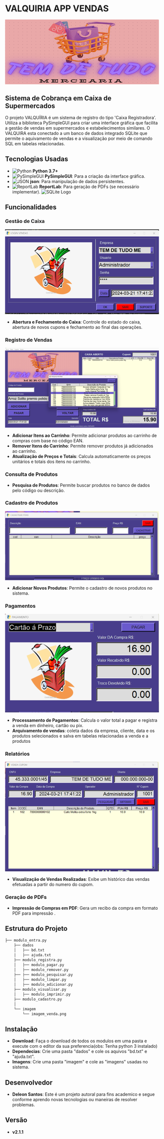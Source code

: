 # VALQUIRIA APP VENDAS
![App Vendas](imagem/tdt.png)

## Sistema de Cobrança em Caixa de Supermercados

O projeto VALQUÍRIA é um sistema de registro do tipo 'Caixa Registradora'. Utiliza a biblioteca PySimpleGUI para criar uma interface gráfica que facilita a gestão de vendas em supermercados e estabelecimentos similares. 
O VALQUIRA esta conectado a um banco de dados integrado SQLite que permite o aquivamento de vendas e a visualização por meio de comando SQL em tabelas relacionadas.

## Tecnologias Usadas

- ![Python](https://img.shields.io/badge/Python-3.7+-blue?style=for-the-badge&logo=python&logoColor=white) **Python 3.7+**
- ![PySimpleGUI](https://img.shields.io/badge/PySimpleGUI-4.0+-brightgreen?style=for-the-badge&logo=pysimplegui&logoColor=white) **PySimpleGUI**: Para a criação da interface gráfica.
- ![JSON](https://img.shields.io/badge/JSON-Data-blue?style=for-the-badge&logo=json&logoColor=white) **json**: Para manipulação de dados persistentes.
- ![ReportLab](https://img.shields.io/badge/ReportLab-PDF-red?style=for-the-badge&logo=pdf&logoColor=white) **ReportLab**: Para geração de PDFs (se necessário implementar).
![SQLite Logo](https://www.sqlite.org/images/sqlite370_banner.gif)

## Funcionalidades

### Gestão de Caixa
![App Vendas](imagem/img1.png)
- **Abertura e Fechamento do Caixa**: Controle do estado do caixa, abertura de novos cupons e fechamento ao final das operações.

### Registro de Vendas
![App Vendas](imagem/img2.png)
- **Adicionar Itens ao Carrinho**: Permite adicionar produtos ao carrinho de compras com base no código EAN.
- **Remover Itens do Carrinho**: Permite remover produtos já adicionados ao carrinho.
- **Atualização de Preços e Totais**: Calcula automaticamente os preços unitários e totais dos itens no carrinho.

### Consulta de Produtos
- **Pesquisa de Produtos**: Permite buscar produtos no banco de dados pelo código ou descrição.

### Cadastro de Produtos
![App Vendas](imagem/img5.png)
- **Adicionar Novos Produtos**: Permite o cadastro de novos produtos no sistema.

### Pagamentos
![App Vendas](imagem/img3.png)
- **Processamento de Pagamentos**: Calcula o valor total a pagar e registra a venda em dinheiro, cartão ou pix.
- **Arquivamento de vendas**: coleta dados da empresa, cliente, data e os produtos selecionados e salva em tabelas relacionadas a venda e a produtos

### Relatórios
![App Vendas](imagem/img4.png)
- **Visualização de Vendas Realizadas**: Exibe um histórico das vendas efetuadas a partir do numero do cupom.

### Geração de PDFs
- **Impressão de Compras em PDF**: Gera um recibo da compra em formato PDF para impressão .

## Estrutura do Projeto

```plaintext
├── modulo_entra.py
    ├── dados
    │   ├── bd.txt
    |   ├── ajuda.txt
    ├── modulo_registra.py
    │   ├── modulo_pagar.py
    │   ├── modulo_remover.py
    ├── ├── modulo_pesquisar.py
    │   ├── modulo_limpar.py
    │   ├── modulo_adicionar.py
    ├── modulo_visualisar.py
    │   ├── modulo_imprimir.py
    ├── modulo_cadastro.py
    │
    └── imagem
        └── imagem_venda.png
```
## Instalação
- **Download**: Faça o download de todos os modulos em uma pasta e execute com o editor da sua preferencia(obs: Tenha python 3 instalado)
- **Dependecias**: Crie uma pasta "dados" e cole os aquivos "bd.txt" e "ajuda.txt".
- **Imagens**: Crie uma pasta "imagem" e cole as "imagens" usadas no sistema.

## Desenvolvedor
- **Deleon Santos**: Este é um projeto autoral para fins academico e segue conforme aprendo novas tecnologias ou maneiras de resolver problemas.

## Versão
- **v2.1.1**


